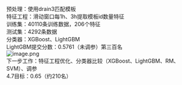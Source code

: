 预处理：使用drain3匹配模板<br />特征工程：滑动窗口每1h、3h提取模板id数量特征<br />训练集：40110条训练数据，206个特征<br />测试集：4292条数据<br />分类器：XGBoost、LightGBM<br />LightGBM提交分数：0.5761（未调参）第三百名<br />![image.png](https://cdn.nlark.com/yuque/0/2022/png/25902650/1649236647714-751f45f8-af98-486a-949e-ebbeb01c33ae.png#clientId=ua21e1e6c-9ae3-4&crop=0&crop=0&crop=1&crop=1&from=paste&height=95&id=u9d8b15d3&margin=%5Bobject%20Object%5D&name=image.png&originHeight=142&originWidth=406&originalType=binary&ratio=1&rotation=0&showTitle=false&size=9069&status=done&style=none&taskId=u256cd50c-3b4a-479f-b883-4906452a7e4&title=&width=270.6666666666667)<br />下一步工作：特征工程优化、分类器比较（XGBoost、LightGBM、RM、SVM）、调参	<br />4.7目标：0.65（约210名）
